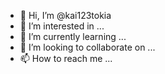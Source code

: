 - 👋 Hi, I’m @kai123tokia
- 👀 I’m interested in ...
- 🌱 I’m currently learning ...
- 💞️ I’m looking to collaborate on ...
- 📫 How to reach me ...

<!---
kai123tokia/kai123tokia is a ✨ special ✨ repository because its `README.md` (this file) appears on your GitHub profile.
You can click the Preview link to take a look at your changes.
--->
